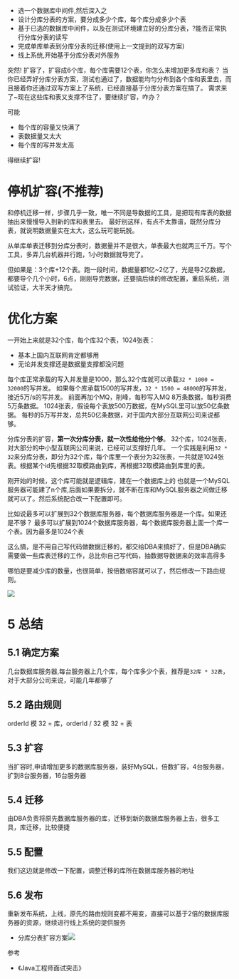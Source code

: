 - 选一个数据库中间件,然后深入之
- 设计分库分表的方案，要分成多少个库，每个库分成多少个表
- 基于已选的数据库中间件，以及在测试环境建立好的分库分表，?能否正常执行分库分表的读写
- 完成单库单表到分库分表的迁移(使用上一文提到的双写方案)
- 线上系统,开始基于分库分表对外服务

突然! 扩容了，扩容成6个库，每个库需要12个表，你怎么来增加更多库和表？
当你已经弄好分库分表方案，测试也通过了，数据能均匀分布到各个库和表里去，而且接着你还通过双写方案上了系统，已经直接基于分库分表方案在搞了。
需求来了~现在这些库和表又支撑不住了，要继续扩容，咋办？

可能
- 每个库的容量又快满了
- 表数据量又太大
- 每个库的写并发太高

得继续扩容!

# 停机扩容(不推荐)
和停机迁移一样，步骤几乎一致，唯一不同是导数据的工具，是把现有库表的数据抽出来慢慢导入到新的库和表里去。
最好别这样，有点不太靠谱，既然分库分表，就说明数据量实在太大，这么玩可能玩脱。

从单库单表迁移到分库分表时，数据量并不是很大，单表最大也就两三千万。写个工具，多弄几台机器并行跑，1小时数据就导完了。

但如果是：3个库+12个表。跑一段时间，数据量都1亿~2亿了，光是导2亿数据，都要导个几个小时，6点，刚刚导完数据，还要搞后续的修改配置，重启系统，测试验证，大半天才搞完。
# 优化方案
一开始上来就是32个库，每个库32个表，1024张表：
- 基本上国内互联网肯定都够用
- 无论并发支撑还是数据量支撑都没问题

每个库正常承载的写入并发量是1000，那么32个库就可以承载`32 * 1000 = 32000`的写并发。
如果每个库承载1500的写并发，`32 * 1500 = 48000`的写并发，接近5万/s的写并发。
前面再加个MQ，削峰，每秒写入MQ 8万条数据，每秒消费5万条数据。
1024张表，假设每个表放500万数据，在MySQL里可以放50亿条数据。
每秒的5万写并发，总共50亿条数据，对于国内大部分互联网公司来说都够。

分库分表的扩容，**第一次分库分表，就一次性给他分个够**。
32个库，1024张表，对大部分的中小型互联网公司来说，已经可以支撑好几年。
一个实践是利用`32 * 32`来分库分表，即分为32个库，每个库里一个表分为32张表，一共就是1024张表。根据某个id先根据32取模路由到库，再根据32取模路由到库里的表。

刚开始的时候，这个库可能就是逻辑库，建在一个数据库上的
也就是一个MySQL服务器可能建了n个库,后面如果要拆分，就不断在库和MySQL服务器之间做迁移就可以了。然后系统配合改一下配置即可。

比如说最多可以扩展到32个数据库服务器，每个数据库服务器是一个库。如果还是不够？
最多可以扩展到1024个数据库服务器，每个数据库服务器上面一个库一个表。因为最多是1024个表

这么搞，是不用自己写代码做数据迁移的，都交给DBA来搞好了，但是DBA确实需要做一些库表迁移的工作，总比你自己写代码，抽数据导数据来的效率高得多

哪怕是要减少库的数量，也很简单，按倍数缩容就可以了，然后修改一下路由规则。

![](https://img-blog.csdnimg.cn/20190713122920517.png?x-oss-process=image/watermark,type_ZmFuZ3poZW5naGVpdGk,shadow_10,text_SmF2YUVkZ2U=,size_1,color_FFFFFF,t_70)

# 5 总结
## 5.1 确定方案
几台数据库服务器,每台服务器上几个库，每个库多少个表，推荐是`32库 * 32表`，对于大部分公司来说，可能几年都够了

## 5.2 路由规则
orderId 模 32 = 库，orderId / 32 模 32 = 表

## 5.3 扩容
当扩容时,申请增加更多的数据库服务器，装好MySQL，倍数扩容，4台服务器，扩到8台服务器，16台服务器

## 5.4 迁移
由DBA负责将原先数据库服务器的库，迁移到新的数据库服务器上去，很多工具，库迁移，比较便捷

## 5.5 配置
我们这边就是修改一下配置，调整迁移的库所在数据库服务器的地址

## 5.6 发布
重新发布系统，上线，原先的路由规则变都不用变，直接可以基于2倍的数据库服务器的资源，继续进行线上系统的提供服务


- 分库分表扩容方案![](https://img-blog.csdnimg.cn/20190713124154927.png?x-oss-process=image/watermark,type_ZmFuZ3poZW5naGVpdGk,shadow_10,text_SmF2YUVkZ2U=,size_16,color_FFFFFF,t_70)

参考
- 《Java工程师面试突击》